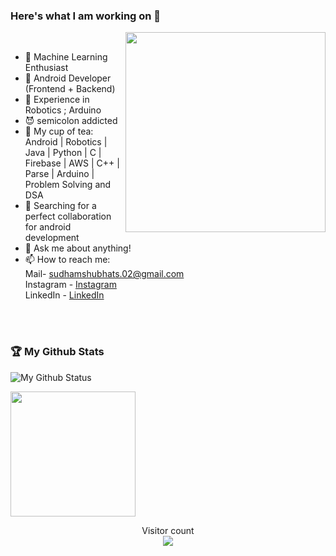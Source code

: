 ### Here's what I am working on 👋

 <img align='right' src='https://media.giphy.com/media/WodOtJNNNQEXRSSXp2/giphy.gif?raw=true' width='320"'>    </br>                                                                      

- 🧬 Machine Learning Enthusiast
- 🔭 Android Developer (Frontend + Backend)                 
- 🤖 Experience in Robotics ; Arduino
- 😈 semicolon addicted
- 🎳 My cup of tea: </br> Android | Robotics | Java | Python | C | Firebase | AWS | C++ | Parse | Arduino | Problem Solving and DSA
- 👯 Searching for a perfect collaboration for android development
- 💬 Ask me about anything!
- 📫 How to reach me:<br>  Mail- sudhamshubhats.02@gmail.com<br>
                       Instagram - [Instagram](https://www.instagram.com/iamsudhamshu/)<br>
                       LinkedIn - [LinkedIn](https://www.linkedin.com/in/sudhamshu-bhatta-s/)

<br><br>

### 🏆 My Github Stats
![My Github Status](https://github-readme-stats.vercel.app/api?username=sudhamshu137&hide_border=true&show_icons=true&line_height=33&text_color=000&icon_color=000&bg_color=0,ea6161,ffc64d,fffc4d,52fa5a&theme=graywhite)

<img height="200px" src="https://github-readme-stats.vercel.app/api/top-langs/?username=sudhamshu137&hide=html&hide_border=true&layout=compact&langs_count=7&exclude_repo=comp426,Redventures-Movie-Quotes&text_color=000&icon_color=fff&bg_color=0,52fa5a,4dfcff,c64dff&theme=graywhite" />

<p align="center"> 
  Visitor count<br>
  <img src="https://profile-counter.glitch.me/sudhamshu137/count.svg" />
</p>



